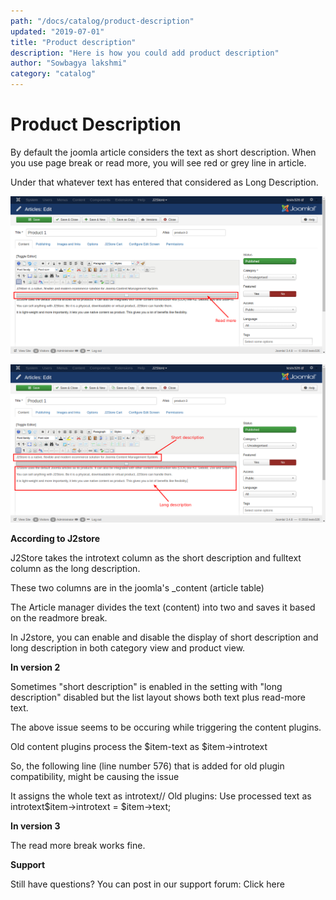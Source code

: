 ```yaml
---
path: "/docs/catalog/product-description"
updated: "2019-07-01"
title: "Product description"
description: "Here is how you could add product description"
author: "Sowbagya lakshmi"
category: "catalog"
---
```

# Product Description

By default the joomla article considers the text as short description. When you use page break or read more, you will see red or grey line in article.

Under that whatever text has entered that considered as Long Description.

![Article readmore](https://raw.githubusercontent.com/j2store/doc-images/master//catalog/product-description/article_readmore.png)

![Short long description](https://raw.githubusercontent.com/j2store/doc-images/master//catalog/product-description/short_long_description.png)

**According to J2store**

J2Store takes the introtext column as the short description and fulltext column as the long description.

These two columns are in the joomla's \_content (article table)

The Article manager divides the text (content) into two and saves it based on the readmore break.

In J2store, you can enable and disable the display of short description and long description in both category view and product view.

**In version 2**

Sometimes "short description" is enabled in the setting with "long description" disabled but the list layout shows both text plus read-more text.

The above issue seems to be occuring while triggering the content plugins.

Old content plugins process the $item-text as $item->introtext

So, the following line (line number 576) that is added for old plugin compatibility, might be causing the issue

It assigns the whole text as introtext// Old plugins: Use processed text as introtext$item->introtext = $item->text;

**In version 3**

The read more break works fine.

**Support**

Still have questions? You can post in our support forum: <link-text url="http://j2store.org/forum/index.html" target="_blank" rel="noopener">Click here</link-text>
